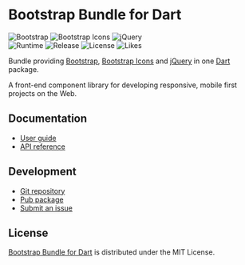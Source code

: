 # Bootstrap Bundle for Dart
![Bootstrap](https://badgen.net/badge/bootstrap/v4.5.2/yellow) ![Bootstrap Icons](https://badgen.net/badge/bs-icons/v1.0.0/yellow) ![jQuery](https://badgen.net/badge/jquery/v3.5.1/yellow)  
![Runtime](https://badgen.net/pub/sdk-version/bootstrap_bundle) ![Release](https://badgen.net/pub/v/bootstrap_bundle) ![License](https://badgen.net/pub/license/bootstrap_bundle) ![Likes](https://badgen.net/pub/likes/bootstrap_bundle)

Bundle providing [Bootstrap](https://getbootstrap.com), [Bootstrap Icons](https://icons.getbootstrap.com) and [jQuery](https://jquery.com) in one [Dart](https://dart.dev) package.

A front-end component library for developing responsive, mobile first projects on the Web.

## Documentation
- [User guide](https://docs.belin.io/bootstrap.dart)
- [API reference](https://api.belin.io/bootstrap.dart)

## Development
- [Git repository](https://git.belin.io/cedx/bootstrap.dart)
- [Pub package](https://pub.dev/packages/bootstrap_bundle)
- [Submit an issue](https://git.belin.io/cedx/bootstrap.dart/issues)

## License
[Bootstrap Bundle for Dart](https://docs.belin.io/bootstrap.dart) is distributed under the MIT License.
